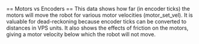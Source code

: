== Motors vs Encoders ==
This data shows how far (in encoder ticks) the motors will move the robot for various motor velocities (motor_set_vel). It is valuable for dead-reckoning because encoder ticks can be converted to distances in VPS units. It also shows the effects of friction on the motors, giving a motor velocity below which the robot will not move.
